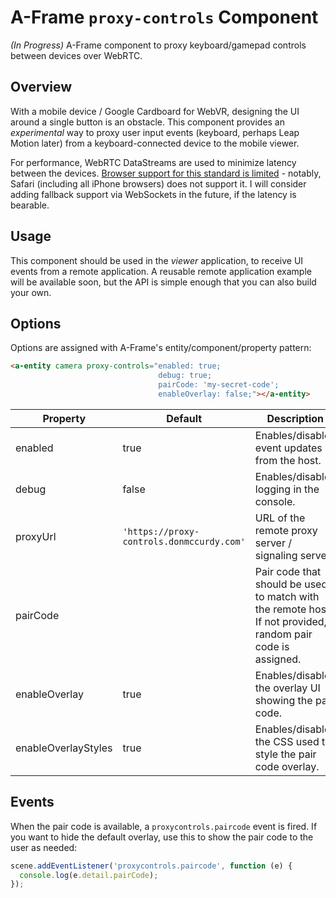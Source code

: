 # A-Frame `proxy-controls` Component

*(In Progress)* A-Frame component to proxy keyboard/gamepad controls between devices over WebRTC.

## Overview

With a mobile device / Google Cardboard for WebVR, designing the UI around a single button is an obstacle. This component provides an *experimental* way to proxy user input events (keyboard, perhaps Leap Motion later) from a keyboard-connected device to the mobile viewer.

For performance, WebRTC DataStreams are used to minimize latency between the devices. [Browser support for this standard is limited](http://caniuse.com/#feat=rtcpeerconnection) - notably, Safari (including all iPhone browsers) does not support it. I will consider adding fallback support via WebSockets in the future, if the latency is bearable.

## Usage

This component should be used in the *viewer* application, to receive UI events from a remote application. A reusable remote application example will be available soon, but the API is simple enough that you can also build your own.

## Options

Options are assigned with A-Frame's entity/component/property pattern:

```html
<a-entity camera proxy-controls="enabled: true;
                                 debug: true;
                                 pairCode: 'my-secret-code';
                                 enableOverlay: false;"></a-entity>
```


Property            | Default  | Description
--------------------|----------|-------------
enabled             | true     | Enables/disables event updates from the host.
debug               | false    | Enables/disables logging in the console.
proxyUrl            | `'https://proxy-controls.donmccurdy.com'` | URL of the remote proxy server / signaling server.
pairCode            | <random> | Pair code that should be used to match with the remote host. If not provided, a random pair code is assigned.
enableOverlay       | true | Enables/disables the overlay UI showing the pair code.
enableOverlayStyles | true | Enables/disables the CSS used to style the pair code overlay.

## Events

When the pair code is available, a `proxycontrols.paircode` event is fired. If you want to hide the default overlay, use this to show the pair code to the user as needed:

```javascript
scene.addEventListener('proxycontrols.paircode', function (e) {
  console.log(e.detail.pairCode);
});
```
